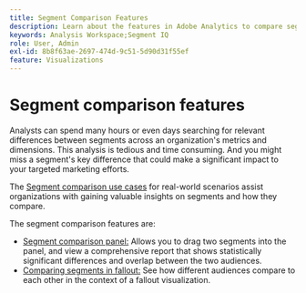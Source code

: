 ```yaml
---
title: Segment Comparison Features
description: Learn about the features in Adobe Analytics to compare segments.
keywords: Analysis Workspace;Segment IQ
role: User, Admin
exl-id: 8b8f63ae-2697-474d-9c51-5d90d31f55ef
feature: Visualizations
---
```

# Segment comparison features

Analysts can spend many hours or even days searching for relevant differences between segments across an organization's metrics and dimensions. This analysis is tedious and time consuming. And you might miss a segment's key difference that could make a significant impact to your targeted marketing efforts.

The [Segment comparison use cases](c-panels/c-segment-comparison/segment-compare-use-cases.md) for real-world scenarios assist organizations with gaining valuable insights on segments and how they compare. 

The segment comparison features are:

* [Segment comparison panel:](c-panels/c-segment-comparison/segment-comparison.md) Allows you to drag two segments into the panel, and view a comprehensive report that shows statistically significant differences and overlap between the two audiences.
* [Comparing segments in fallout:](visualizations/fallout/compare-segments-fallout.md) See how different audiences compare to each other in the context of a fallout visualization.
